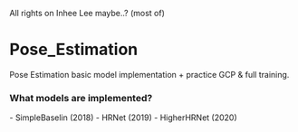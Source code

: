 All rights on Inhee Lee maybe..? (most of)



# Pose_Estimation
Pose Estimation basic model implementation + practice GCP &amp; full training.


### What models are implemented?

<Top Down>
- SimpleBaselin (2018)
- HRNet (2019)

<Bottom Up>
- HigherHRNet (2020)
